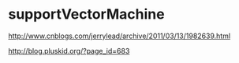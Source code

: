 # supportVectorMachine

http://www.cnblogs.com/jerrylead/archive/2011/03/13/1982639.html

http://blog.pluskid.org/?page_id=683
